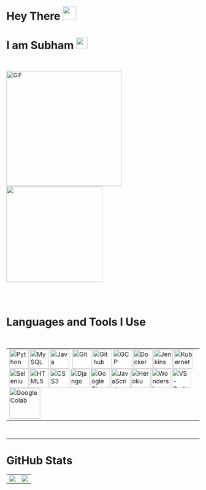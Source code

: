 # **Hey There** <img src="https://media.giphy.com/media/hvRJCLFzcasrR4ia7z/giphy.gif" width="35px"> 
# **I am Subham** <img src="https://emojis.slackmojis.com/emojis/images/1531849430/4246/blob-sunglasses.gif?1531849430" width="30"/>
<br>
<p align="left"> <img alt="GIF" src="https://user-images.githubusercontent.com/72430628/160745933-e9956d51-c2bb-4a31-ba00-b0e85a4724c7.gif" width="300" height="300/">
 <img src="https://media.giphy.com/media/M9gbBd9nbDrOTu1Mqx/giphy.gif"  width="250"/>
</p>
<br><br>

# **Languages and Tools I Use**
<br>
<table>
 <tr>
  <td>
   <a href="https://www.python.org" rel="noreferrer">
    <img align="left" alt="Python" width="50px" src="https://www.svgrepo.com/show/354238/python.svg">
   </a>
   <a href="https://www.mysql.com/" rel="noreferrer">
    <img align="left" alt="MySQL" width="50px" src="https://cdn.jsdelivr.net/gh/devicons/devicon/icons/mysql/mysql-original.svg">
   </a>
    <a href="https://www.java.com/en/" rel="noreferrer">
    <img align="left" alt="Java" width="50px" src="https://www.svgrepo.com/show/184143/java.svg" style="padding-right:5px;">
   </a>
   <a href="https://git-scm.com/" rel="noreferrer">
    <img align="left" alt="Git" width="50px" src="https://www.svgrepo.com/show/353778/git.svg">
   </a>
   <a href="https://github.com" rel="noreferrer">
    <img  align='left' alt="Github" width="50px" src="https://www.svgrepo.com/show/343674/github.svg">
   </a>
   <a href="https://cloud.google.com" rel="noreferrer">
    <img align="left" alt="GCP" width="50px" src="https://user-images.githubusercontent.com/72430628/207766214-d41d5694-e1d4-49e2-a98e-6372663e52de.svg">
   </a>
   <a href="https://www.docker.com/" rel="noreferrer">
    <img align="left" alt="Docker" width="50px" src="https://www.svgrepo.com/show/331370/docker.svg">
   </a>
   <a href="https://www.jenkins.io/" rel="noreferrer">
    <img align="left" alt="Jenkins" width="50px" src="https://user-images.githubusercontent.com/72430628/194759453-2e825290-793c-4e68-8f0d-4adb672d4205.png">
   </a>
   <a href="https://kubernetes.io/" rel="noreferrer">
    <img align="left" alt="Kubernetes" width="50px" src="https://www.svgrepo.com/show/353929/jenkins.svg">
   </a>
   <a href="https://www.selenium.dev/" rel="noreferrer">
    <img align="left" alt="Selenium" width="50px" src="https://www.svgrepo.com/show/354321/selenium.svg">
   </a>
   <a href="https://en.wikipedia.org/wiki/HTML5" rel="noreferrer">
    <img align="left" alt="HTML5" width="50px" src="https://cdn.jsdelivr.net/gh/devicons/devicon/icons/html5/html5-original.svg">
   </a>
   <a href="https://en.wikipedia.org/wiki/CSS" rel="noreferrer">
    <img align="left" alt="CSS3" width="50px" src="https://cdn.jsdelivr.net/gh/devicons/devicon/icons/css3/css3-original.svg">
   </a>
    <a href="https://www.djangoproject.com/" rel="noreferrer">
    <img align="left" alt="Django" width="50px" src="https://www.svgrepo.com/show/373554/django.svg">
   </a>
      <a href="https://sheets.google.com/" rel="noreferrer">
    <img align="left" alt="Google Sheets" width="50px" src="https://www.svgrepo.com/show/223056/sheets-sheet.svg">
   </a>
   <a href="https://en.wikipedia.org/wiki/JavaScript#:~:text=JavaScript%20is%20a%20high%2Dlevel,functional%2C%20and%20imperative%20programming%20styles." rel="noreferrer">
    <img align="left" alt="JavaScript" width="50px" src="https://cdn.jsdelivr.net/gh/devicons/devicon/icons/javascript/javascript-original.svg">
   </a>
   <a href="https://www.heroku.com/" rel="noreferrer">
    <img align="left" alt="Heroku" width="50px" src="https://www.svgrepo.com/show/303683/heroku-logo.svg">
   </a>
   
   <a href="https://filmora.wondershare.com/" rel="noreferrer">
    <img align="left" alt="Wondershare Filmora" width="50px" src="https://neveragain.allstatics.com/2019/assets/icon/logo/filmora-square.svg">
   </a>
   <a href="https://code.visualstudio.com/" rel="noreferrer">
    <img align="left" alt="VS-Code" width="50px" src="https://www.svgrepo.com/show/354522/visual-studio-code.svg">
   </a>
   <a href="https://colab.research.google.com/" rel="noreferrer">
    <img align="left" alt="Google Colab" width="80px" src="https://upload.wikimedia.org/wikipedia/commons/thumb/d/d0/Google_Colaboratory_SVG_Logo.svg/800px-Google_Colaboratory_SVG_Logo.svg.png?20210821072942">
   </a>
  </td>
 </tr>
</table>
<br>
<hr>

# **GitHub Stats** 
<table align='center' height="98%">
  <tr>
    <td>
       <img src="https://github-readme-stats.vercel.app/api?username=subham2728&show_icons=true&theme=gotham&count_private=true" />
       </a>
    </td>
     <td>
      <img src="https://github-readme-stats.vercel.app/api/top-langs/?username=subham2728&theme=gotham&show_icons=true&hide=procfile&langs_count=10">
      </a>
     </td>
  </tr>
</table>
<hr>

# **Random Dev Joke** <img src="https://user-images.githubusercontent.com/72430628/160804711-e506b230-1b6b-4dd5-a13c-09c56a40bc2e.gif" width="30px"/>
<table align='center'>
  <tr>
    <td>
      <img src="https://readme-jokes.vercel.app/api?hideBorder&qColor=%232aa789&aColor=%2398d0cd&bgColor=%230c1014" alt="Jokes Card" /></p>
    </td>
  </tr>
<hr>
</table>
<hr>

